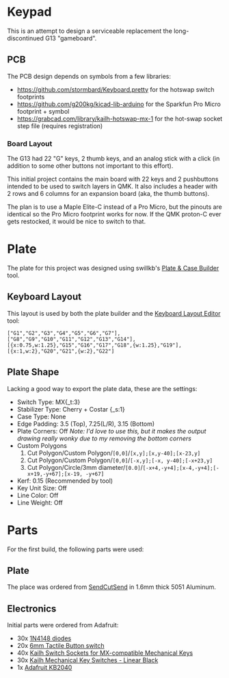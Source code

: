 # Keypad #
This is an attempt to design a serviceable replacement the long-discontinued G13 "gameboard".

## PCB ##
The PCB design depends on symbols from a few libraries:

 - https://github.com/stormbard/Keyboard.pretty for the hotswap switch footprints
 - https://github.com/g200kg/kicad-lib-arduino for the Sparkfun Pro Micro footprint + symbol
 - https://grabcad.com/library/kailh-hotswap-mx-1 for the hot-swap socket step file (requires registration)

### Board Layout ###
The G13 had 22 "G" keys, 2 thumb keys, and an analog stick with a click (in addition to some other buttons not important to this effort).

This initial project contains the main board with 22 keys and 2 pushbuttons intended to be used to switch layers in QMK. It also includes a header with 2 rows and 6 columns for an expansion board (aka, the thumb buttons).

The plan is to use a Maple Elite-C instead of a Pro Micro, but the pinouts are identical so the Pro Micro footprint works for now. If the QMK proton-C ever gets restocked, it would be nice to switch to that.

# Plate #
The plate for this project was designed using swillkb's [Plate & Case Builder](http://builder.swillkb.com/) tool.

## Keyboard Layout ##
This layout is used by both the plate builder and the [Keyboard Layout Editor](http://www.keyboard-layout-editor.com) tool:
```
["G1","G2","G3","G4","G5","G6","G7"],
["G8","G9","G10","G11","G12","G13","G14"],
[{x:0.75,w:1.25},"G15","G16","G17","G18",{w:1.25},"G19"],
[{x:1,w:2},"G20","G21",{w:2},"G22"]
```

## Plate Shape ##
Lacking a good way to export the plate data, these are the settings:

 - Switch Type: MX{_t:3}
 - Stabilizer Type: Cherry + Costar {_s:1}
 - Case Type: None
 - Edge Padding: 3.5 (Top), 7.25(L/R), 3.15 (Bottom)
 - Plate Corners: Off _Note: I'd love to use this, but it makes the output drawing really wonky due to my removing the bottom corners_
 - Custom Polygons
    1. Cut Polygon/Custom Polygon/`[0,0]`/`[x,y];[x,y-40];[x-23,y]`
    2. Cut Polygon/Custom Polygon/`[0,0]`/`[-x,y];[-x, y-40];[-x+23,y]`
    3. Cut Polygon/Circle/3mm diameter/`[0.0]`/`[-x+4,-y+4];[x-4,-y+4];[-x+19,-y+67];[x-19, -y+67]`
 - Kerf: 0.15 (Recommended by tool)
 - Key Unit Size: Off
 - Line Color: Off
 - Line Weight: Off

 # Parts #
 For the first build, the following parts were used:
 ## Plate ##
 The place was ordered from [SendCutSend](https://sendcutsend.com/) in 1.6mm thick 5051 Aluminum.
 ## Electronics ##
 Initial parts were ordered from Adafruit:
  - 30x [1N4148 diodes](https://www.adafruit.com/product/1641)
  - 20x [6mm Tactile Button switch](https://www.adafruit.com/product/367)
  - 40x [Kailh Switch Sockets for MX-compatible Mechanical Keys](https://www.adafruit.com/product/4958)
  - 30x [Kailh Mechanical Key Switches - Linear Black](https://www.adafruit.com/product/4953)
  - 1x [Adafruit KB2040](https://www.adafruit.com/product/5302)